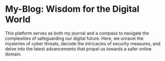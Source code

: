 # My-Blog: Wisdom for the Digital World 
This platform serves as both my journal and a compass to navigate the complexities of safeguarding our digital future. Here, we unravel the mysteries of cyber threats, decode the intricacies of security measures, and delve into the latest advancements that propel us towards a safer online domain.

